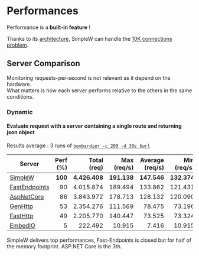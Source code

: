 # Performances

Performance is a **built-in feature** !

Thanks to its [architecture](./what-is-simplew#architecture), SimpleW can handle the [10K connections problem](https://en.wikipedia.org/wiki/C10k_problem).


## Server Comparison

Monitoring requests-per-second is not relevant as it depend on the hardware. <br />
What matters is how each server performs relative to the others in the same conditions.


### Dynamic

#### Evaluate request with a server containing a single route and returning json object

Results average : 3 runs of [`bombardier -c 200 -d 30s $url`](https://github.com/codesenberg/bombardier)

| Server                                                           | Perf (%)   | Total (req)     | Max (req/s)     | Average (req/s)     | Min (req/s)     | Memory Footprint |
|------------------------------------------------------------------|-----------:|----------------:|----------------:|--------------------:|----------------:|-----------------:|
| [SimpleW](/snippets/perf-simplew-dynamic-1.cs.txt)               |  **100**   |  **4.426.408**  |    **191.138**  |       **147.546**   |    **132.374**  |     81 Mo        |
| [FastEndpoints](/snippets/perf-fastendpoints-dynamic-1.cs.txt)   |     90     |    4.015.874    |      189.494    |         133.862     |      121.431    |   **47 Mo**      |
| [AspNetCore](/snippets/perf-aspnetcore-dynamic-1.cs.txt)         |     86     |    3.843.972    |      178.713    |         128.132     |      120.090    |     54 Mo        |
| [GenHttp](/snippets/perf-genhttp-dynamic-1.cs.txt)               |     53     |    2.354.276    |      111.569    |          78.475     |       73.196    |    165 Mo        |
| [FastHttp](/snippets/perf-fasthttp-dynamic-1.go.txt)             |     49     |    2.205.770    |      140.447    |          73.525     |       73.324    |      ? Mo        |
| [EmbedIO](/snippets/perf-embedio-dynamic-1.cs.txt)               |      5     |      222.492    |       10.915    |           7.416     |       10.915    |    757 Mo        |

SimpleW delivers top performances, Fast-Endpoints is closed but for half of the memory footprint. ASP.NET Core is the 3th.


<!--

#### Evaluate request with a server containing a single route and returning json object

### Static Files

Evaluate request on a single text file `message.txt` which contains `hello world`.

-->
